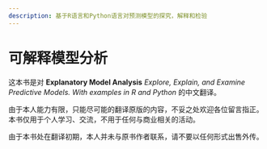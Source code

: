 ```yaml
---
description: 基于R语言和Python语言对预测模型的探究，解释和检验
---
```


# 可解释模型分析

这本书是对 **Explanatory Model Analysis** _Explore, Explain, and Examine Predictive Models. With examples in R and Python_ 的中文翻译。

由于本人能力有限，只能尽可能的翻译原版的内容，不妥之处欢迎各位留言指正。本书仅用于个人学习、交流，不用于任何与商业相关的活动。

由于本书处在翻译初期，本人并未与原书作者联系，请不要以任何形式出售外传。

